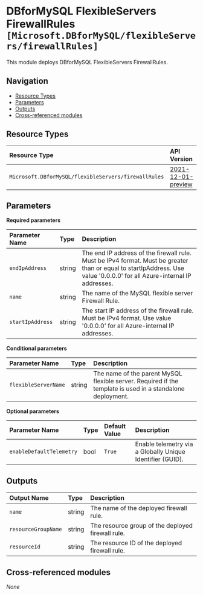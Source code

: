# DBforMySQL FlexibleServers FirewallRules `[Microsoft.DBforMySQL/flexibleServers/firewallRules]`

This module deploys DBforMySQL FlexibleServers FirewallRules.

## Navigation

- [Resource Types](#Resource-Types)
- [Parameters](#Parameters)
- [Outputs](#Outputs)
- [Cross-referenced modules](#Cross-referenced-modules)

## Resource Types

| Resource Type | API Version |
| :-- | :-- |
| `Microsoft.DBforMySQL/flexibleServers/firewallRules` | [2021-12-01-preview](https://docs.microsoft.com/en-us/azure/templates/Microsoft.DBforMySQL/2021-12-01-preview/flexibleServers/firewallRules) |

## Parameters

**Required parameters**

| Parameter Name | Type | Description |
| :-- | :-- | :-- |
| `endIpAddress` | string | The end IP address of the firewall rule. Must be IPv4 format. Must be greater than or equal to startIpAddress. Use value '0.0.0.0' for all Azure-internal IP addresses. |
| `name` | string | The name of the MySQL flexible server Firewall Rule. |
| `startIpAddress` | string | The start IP address of the firewall rule. Must be IPv4 format. Use value '0.0.0.0' for all Azure-internal IP addresses. |

**Conditional parameters**

| Parameter Name | Type | Description |
| :-- | :-- | :-- |
| `flexibleServerName` | string | The name of the parent MySQL flexible server. Required if the template is used in a standalone deployment. |

**Optional parameters**

| Parameter Name | Type | Default Value | Description |
| :-- | :-- | :-- | :-- |
| `enableDefaultTelemetry` | bool | `True` | Enable telemetry via a Globally Unique Identifier (GUID). |


## Outputs

| Output Name | Type | Description |
| :-- | :-- | :-- |
| `name` | string | The name of the deployed firewall rule. |
| `resourceGroupName` | string | The resource group of the deployed firewall rule. |
| `resourceId` | string | The resource ID of the deployed firewall rule. |

## Cross-referenced modules

_None_
